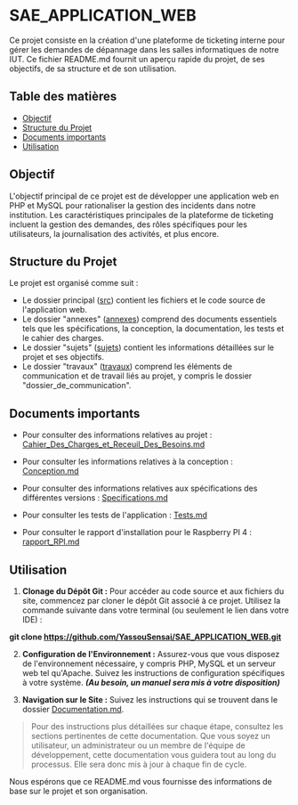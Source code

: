 # SAE_APPLICATION_WEB

Ce projet consiste en la création d'une plateforme de ticketing interne pour gérer les demandes de dépannage dans les salles informatiques de notre IUT. Ce fichier README.md fournit un aperçu rapide du projet, de ses objectifs, de sa structure et de son utilisation.

## Table des matières

- [Objectif](##objectif)
- [Structure du Projet](##structure-du-projet)
- [Documents importants](##Documents-importants)
- [Utilisation](##utilisation)


## Objectif

L'objectif principal de ce projet est de développer une application web en PHP et MySQL pour rationaliser la gestion des incidents dans notre institution. Les caractéristiques principales de la plateforme de ticketing incluent la gestion des demandes, des rôles spécifiques pour les utilisateurs, la journalisation des activités, et plus encore.

## Structure du Projet

Le projet est organisé comme suit :
- Le dossier principal ([src](src)) contient les fichiers et le code source de l'application web. 
- Le dossier "annexes" ([annexes](documents%2Fannexes)) comprend des documents essentiels tels que les spécifications, la conception, la documentation, les tests et le cahier des charges.
- Le dossier "sujets" ([sujets](documents%2Fsujets)) contient les informations détaillées sur le projet et ses objectifs.
- Le dossier "travaux" ([travaux](documents%2Ftravaux)) comprend les éléments de communication et de travail liés au projet, y compris le dossier "dossier_de_communication".

## Documents importants

- Pour consulter des informations relatives au projet : [Cahier_Des_Charges_et_Receuil_Des_Besoins.md](documents%2Fannexes%2FCahier_Des_Charges_et_Receuil_Des_Besoins.md)
- Pour consulter les informations relatives à la conception : [Conception.md](documents%2Fannexes%2FConception.md)
- Pour consulter des informations relatives aux spécifications des différentes versions : [Specifications.md](documents%2Fannexes%2FSpecifications.md)
- Pour consulter les tests de l'application : [Tests.md](documents%2Fannexes%2FTests.md)

- Pour consulter le rapport d'installation pour le Raspberry PI 4 : [rapport_RPI.md](documents%2Ftravaux%2Frapport_RPI.md)


## Utilisation

1. **Clonage du Dépôt Git :** Pour accéder au code source et aux fichiers du site, commencez par cloner le dépôt Git associé à ce projet. Utilisez la commande suivante dans votre terminal (ou seulement le lien dans votre IDE) :

**git clone https://github.com/YassouSensai/SAE_APPLICATION_WEB.git**

2. **Configuration de l'Environnement :** Assurez-vous que vous disposez de l'environnement nécessaire, y compris PHP, MySQL et un serveur web tel qu'Apache. Suivez les instructions de configuration spécifiques à votre système. ***(Au besoin, un manuel sera mis à votre disposition)***

3. **Navigation sur le Site :** Suivez les instructions qui se trouvent dans le dossier [Documentation.md](documents%2Fannexes%2FDocumentation.md).

>Pour des instructions plus détaillées sur chaque étape, consultez les sections pertinentes de cette documentation. Que vous soyez un utilisateur, un administrateur ou un membre de l'équipe de développement, cette documentation vous guidera tout au long du processus.
Elle sera donc mis à jour à chaque fin de cycle.

Nous espérons que ce README.md vous fournisse des informations de base sur le projet et son organisation. 